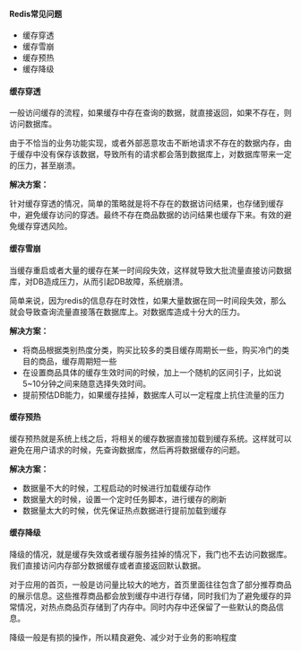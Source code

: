 #### Redis常见问题

- 缓存穿透
- 缓存雪崩
- 缓存预热
- 缓存降级



#### 缓存穿透

一般访问缓存的流程，如果缓存中存在查询的数据，就直接返回，如果不存在，则访问数据库。

由于不恰当的业务功能实现，或者外部恶意攻击不断地请求不存在的数据内存，由于缓存中没有保存该数据，导致所有的请求都会落到数据库上，对数据库带来一定的压力，甚至崩溃。

**解决方案：**

针对缓存穿透的情况，简单的策略就是将不存在的数据访问结果，也存储到缓存中，避免缓存访问的穿透。最终不存在商品数据的访问结果也缓存下来。有效的避免缓存穿透风险。

#### 缓存雪崩

当缓存重启或者大量的缓存在某一时间段失效，这样就导致大批流量直接访问数据库，对DB造成压力，从而引起DB故障，系统崩溃。

简单来说，因为redis的信息存在时效性，如果大量数据在同一时间段失效，那么就会导致查询流量直接落在数据库上。对数据库造成十分大的压力。

**解决方案：**

- 将商品根据类别热度分类，购买比较多的类目缓存周期长一些，购买冷门的类目的商品，缓存周期短一些
- 在设置商品具体的缓存生效时间的时候，加上一个随机的区间引子，比如说5~10分钟之间来随意选择失效时间。
- 提前预估DB能力，如果缓存挂掉，数据库人可以一定程度上抗住流量的压力

#### 缓存预热

缓存预热就是系统上线之后，将相关的缓存数据直接加载到缓存系统。这样就可以避免在用户请求的时候，先查询数据库，然后再将数据缓存的问题。

**解决方案：**

- 数据量不大的时候，工程启动的时候进行加载缓存动作
- 数据量大的时候，设置一个定时任务脚本，进行缓存的刷新
- 数据量太大的时候，优先保证热点数据进行提前加载到缓存

#### 缓存降级

降级的情况，就是缓存失效或者缓存服务挂掉的情况下，我门也不去访问数据库。我们直接访问内存部分数据缓存或者直接返回默认数据。

对于应用的首页，一般是访问量比较大的地方，首页里面往往包含了部分推荐商品的展示信息。这些推荐商品都会放到缓存中进行存储，同时我们为了避免缓存的异常情况，对热点商品页存储到了内存中。同时内存中还保留了一些默认的商品信息。

降级一般是有损的操作，所以精良避免、减少对于业务的影响程度



